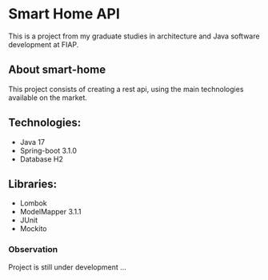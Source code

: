 # Smart Home API
This is a project from my graduate studies in architecture and Java software development at FIAP.

## About smart-home 
This project consists of creating a rest api, using the main technologies available on the market.

## Technologies:
- Java 17
- Spring-boot 3.1.0
- Database H2 

## Libraries:
- Lombok
- ModelMapper 3.1.1
- JUnit
- Mockito

### Observation
Project is still under development ... 